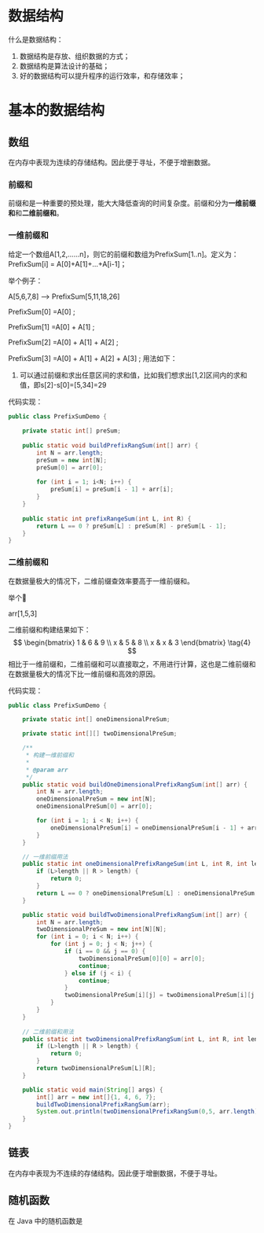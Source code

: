 # 数据结构

什么是数据结构：

1. 数据结构是存放、组织数据的方式；
2. 数据结构是算法设计的基础；
3. 好的数据结构可以提升程序的运行效率，和存储效率；

# 基本的数据结构

## 数组

在内存中表现为连续的存储结构。因此便于寻址，不便于增删数据。

### 前缀和

前缀和是一种重要的预处理，能大大降低查询的时间复杂度。前缀和分为**一维前缀和**和**二维前缀和**。

### 一维前缀和

给定一个数组A[1,2,……n]，则它的前缀和数组为PrefixSum[1..n]。定义为：PrefixSum[i] = A[0]+A[1]+...+A[i-1]；

举个例子：

A[5,6,7,8] --> PrefixSum[5,11,18,26]

PrefixSum[0] =A[0] ;

PrefixSum[1] =A[0] + A[1] ;

PrefixSum[2] =A[0] + A[1] + A[2] ;

PrefixSum[3] =A[0] + A[1] + A[2] + A[3] ;
用法如下：

1. 可以通过前缀和求出任意区间的求和值，比如我们想求出[1,2]区间内的求和值，即s[2]-s[0]=[5,34]=29

代码实现：

```java
public class PrefixSumDemo {
    
    private static int[] preSum;
    
    public static void buildPrefixRangSum(int[] arr) {
        int N = arr.length;
        preSum = new int[N];
        preSum[0] = arr[0];
        
        for (int i = 1; i<N; i++) {
            preSum[i] = preSum[i - 1] + arr[i];
        }
    }
    
    public static int prefixRangeSum(int L, int R) {
        return L == 0 ? preSum[L] : preSum[R] - preSum[L - 1];
    }
}
```

### 二维前缀和

在数据量极大的情况下，二维前缀查效率要高于一维前缀和。

举个🌰

arr[1,5,3]

二维前缀和构建结果如下：
$$
\begin{bmatrix}
   1 & 6 & 9 \\
   x & 5 & 8 \\
   x & x & 3
  \end{bmatrix} \tag{4}
$$
相比于一维前缀和，二维前缀和可以直接取之，不用进行计算，这也是二维前缀和在数据量极大的情况下比一维前缀和高效的原因。

代码实现：

```java
public class PrefixSumDemo {

    private static int[] oneDimensionalPreSum;

    private static int[][] twoDimensionalPreSum;

    /**
     * 构建一维前缀和
     *
     * @param arr
     */
    public static void buildOneDimensionalPrefixRangSum(int[] arr) {
        int N = arr.length;
        oneDimensionalPreSum = new int[N];
        oneDimensionalPreSum[0] = arr[0];

        for (int i = 1; i < N; i++) {
            oneDimensionalPreSum[i] = oneDimensionalPreSum[i - 1] + arr[i];
        }
    }

    // 一维前缀用法
    public static int oneDimensionalPrefixRangeSum(int L, int R, int length) {
        if (L>length || R > length) {
            return 0;
        }
        return L == 0 ? oneDimensionalPreSum[L] : oneDimensionalPreSum[R] - oneDimensionalPreSum[L - 1];
    }

    public static void buildTwoDimensionalPrefixRangSum(int[] arr) {
        int N = arr.length;
        twoDimensionalPreSum = new int[N][N];
        for (int i = 0; i < N; i++) {
            for (int j = 0; j < N; j++) {
                if (i == 0 && j == 0) {
                    twoDimensionalPreSum[0][0] = arr[0];
                    continue;
                } else if (j < i) {
                    continue;
                }
                twoDimensionalPreSum[i][j] = twoDimensionalPreSum[i][j - 1] + arr[j];
            }
        }
    }
    
    // 二维前缀和用法
    public static int twoDimensionalPrefixRangSum(int L, int R, int length) {
        if (L>length || R > length) {
            return 0;
        }
        return twoDimensionalPreSum[L][R];
    }

    public static void main(String[] args) {
        int[] arr = new int[]{1, 4, 6, 7};
        buildTwoDimensionalPrefixRangSum(arr);
        System.out.println(twoDimensionalPrefixRangSum(0,5, arr.length));
    }
}
```



## 链表

在内存中表现为不连续的存储结构。因此便于增删数据，不便于寻址。

## 随机函数

在 Java 中的随机函数是 